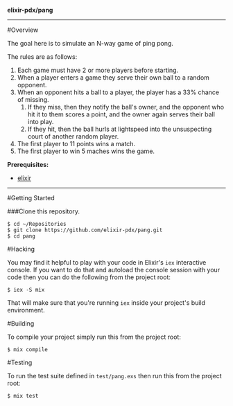 __elixir-pdx/pang__

---
#Overview

The goal here is to simulate an N-way game of ping pong.

The rules are as follows:

1. Each game must have 2 or more players before starting.
2. When a player enters a game they serve their own ball to a random opponent.
3. When an opponent hits a ball to a player, the player has a 33% chance of missing.
   1. If they miss, then they notify the ball's owner, and the opponent who hit it to them scores a point, and the owner again serves their ball into play.
   2. If they hit, then the ball hurls at lightspeed into the unsuspecting court of another random player.
4. The first player to 11 points wins a match.
5. The first player to win 5 maches wins the game.


**Prerequisites:**
* [elixir](http://elixir-lang.org/install.html)

---

#Getting Started

###Clone this repository.
	
	$ cd ~/Repositories
	$ git clone https://github.com/elixir-pdx/pang.git
	$ cd pang

#Hacking

You may find it helpful to play with your code in Elixir's `iex` interactive console. If you want to do that and autoload the console session with your code then you can do the following from the project root:

	$ iex -S mix

That will make sure that you're running `iex` inside your project's build environment.

#Building

To compile your project simply run this from the project root:

	$ mix compile

#Testing

To run the test suite defined in `test/pang.exs` then run this from the project root:

	$ mix test

